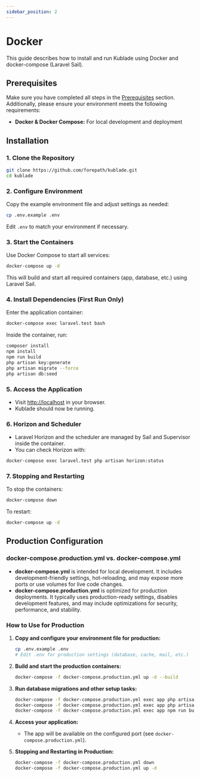 ```yaml
---
sidebar_position: 2
---
```


# Docker

This guide describes how to install and run Kublade using Docker and docker-compose (Laravel Sail).

## Prerequisites

Make sure you have completed all steps in the [Prerequisites](../prerequisites.md) section. Additionally, please ensure your environment meets the following requirements:

- **Docker & Docker Compose:** For local development and deployment

## Installation

### 1. Clone the Repository

```bash
git clone https://github.com/forepath/kublade.git
cd kublade
```

### 2. Configure Environment

Copy the example environment file and adjust settings as needed:

```bash
cp .env.example .env
```

Edit `.env` to match your environment if necessary.

### 3. Start the Containers

Use Docker Compose to start all services:

```bash
docker-compose up -d
```

This will build and start all required containers (app, database, etc.) using Laravel Sail.

### 4. Install Dependencies (First Run Only)

Enter the application container:

```bash
docker-compose exec laravel.test bash
```

Inside the container, run:

```bash
composer install
npm install
npm run build
php artisan key:generate
php artisan migrate --force
php artisan db:seed
```

### 5. Access the Application

- Visit [http://localhost](http://localhost) in your browser.
- Kublade should now be running.

### 6. Horizon and Scheduler

- Laravel Horizon and the scheduler are managed by Sail and Supervisor inside the container.
- You can check Horizon with:

```bash
docker-compose exec laravel.test php artisan horizon:status
```

### 7. Stopping and Restarting

To stop the containers:

```bash
docker-compose down
```

To restart:

```bash
docker-compose up -d
```

## Production Configuration

### docker-compose.production.yml vs. docker-compose.yml

- **docker-compose.yml** is intended for local development. It includes development-friendly settings, hot-reloading, and may expose more ports or use volumes for live code changes.
- **docker-compose.production.yml** is optimized for production deployments. It typically uses production-ready settings, disables development features, and may include optimizations for security, performance, and stability.

### How to Use for Production

1. **Copy and configure your environment file for production:**
   ```bash
   cp .env.example .env
   # Edit .env for production settings (database, cache, mail, etc.)
   ```
2. **Build and start the production containers:**
   ```bash
   docker-compose -f docker-compose.production.yml up -d --build
   ```
3. **Run database migrations and other setup tasks:**
   ```bash
   docker-compose -f docker-compose.production.yml exec app php artisan migrate --force
   docker-compose -f docker-compose.production.yml exec app php artisan key:generate
   docker-compose -f docker-compose.production.yml exec app npm run build
   ```
4. **Access your application:**
   - The app will be available on the configured port (see `docker-compose.production.yml`).

5. **Stopping and Restarting in Production:**
   ```bash
   docker-compose -f docker-compose.production.yml down
   docker-compose -f docker-compose.production.yml up -d
   ```
